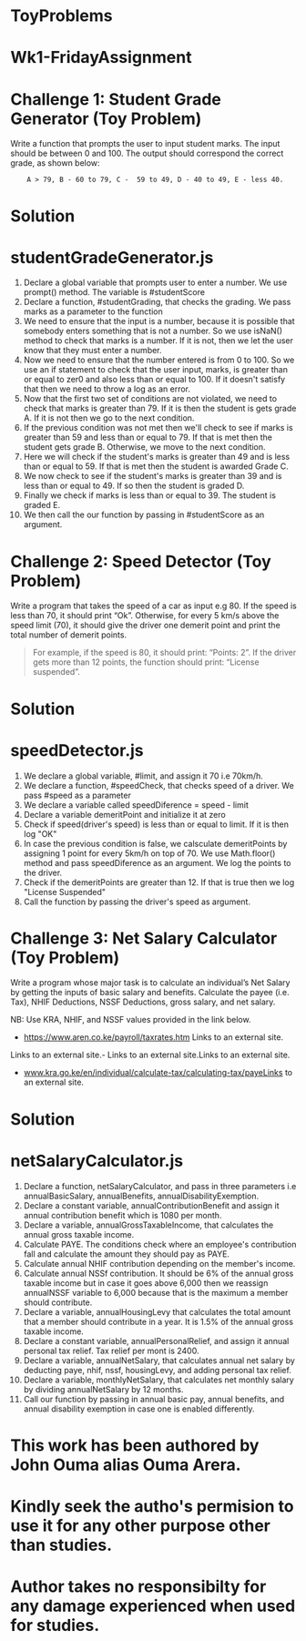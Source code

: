 # ToyProblems

# Wk1-FridayAssignment

# Challenge 1: Student Grade Generator (Toy Problem)

Write a function that prompts the user to input student marks. The input should be between 0 and 100. The output should correspond the correct grade, as shown below: 

        A > 79, B - 60 to 79, C -  59 to 49, D - 40 to 49, E - less 40.

# Solution
# studentGradeGenerator.js

1. Declare a global variable that prompts user to enter a number. We use prompt() method. The variable is #studentScore
2. Declare a function, #studentGrading, that checks the grading. We pass marks as a parameter to the function
3. We need to ensure that the input is a number, because it is possible that somebody enters something that is not a number. So we use isNaN() method to check that marks is a number. If it is not, then we let the user know that they must enter a number.
4. Now we need to ensure that the number entered is from 0 to 100. So we use an if statement to check that the user input, marks, is greater than or equal to zer0 and also less than or equal to 100. If it doesn't satisfy that then we need to throw a log as an error.
5. Now that the first two set of conditions are not violated, we need to check that marks is greater than 79. If it is then the student is gets grade A. If it is not then we go to the next condition.
6. If the previous condition was not met then we'll check to see if marks is greater than 59 and less than  or equal to 79. If that is met then the student gets grade B. Otherwise, we move to the next condition.
7. Here we will check if the student's marks is greater than 49 and is less than or equal to 59. If that is met then the student is awarded Grade C.
8. We now check to see if the student's marks is greater than 39 and is less than or equal to 49. If so then the student is graded D.
9. Finally we check if marks is less than or equal to 39. The student is graded E.
10. We then call the our function by passing in #studentScore as an argument.


 

# Challenge 2: Speed Detector (Toy Problem)

Write a program that takes the speed of a car as input e.g 80. If the speed is less than 70, it should print “Ok”. Otherwise, for every 5 km/s above the speed limit (70), it should give the driver one demerit point and print the total number of demerit points.

   > For example, if the speed is 80, it should print: “Points: 2”. If the driver gets more than 12 points, the function should print: “License suspended”.

# Solution
# speedDetector.js

1. We declare a global variable, #limit, and assign it 70 i.e 70km/h.
2. We declare a function, #speedCheck, that checks speed of a driver. We pass #speed as a parameter
3. We declare a variable called speedDiference = speed - limit
4. Declare a variable demeritPoint and initialize it at zero
5. Check if speed(driver's speed) is less than or equal to limit. If it is then log "OK"
6. In case the previous condition is false, we calsculate demeritPoints by assigning 1 point for every 5km/h on top of 70. We use Math.floor() method and pass speedDiference as an argument. We log the points to the driver.
7. Check if the demeritPoints are greater than 12. If that is true then we log "License Suspended"
8. Call the function by passing the driver's speed as argument.

 

# Challenge 3: Net Salary Calculator (Toy Problem)

Write a program whose major task is to calculate an individual’s Net Salary by getting the inputs of basic salary and benefits. Calculate the payee (i.e. Tax), NHIF Deductions, NSSF Deductions, gross salary, and net salary. 

NB: Use KRA, NHIF, and NSSF values provided in the link below.

- https://www.aren.co.ke/payroll/taxrates.htm Links to an external site.

Links to an external site.-  Links to an external site.Links to an external site.

- www.kra.go.ke/en/individual/calculate-tax/calculating-tax/payeLinks to an external site.

# Solution
# netSalaryCalculator.js

1. Declare a function, netSalaryCalculator, and pass in three parameters i.e annualBasicSalary, annualBenefits, annualDisabilityExemption.
2. Declare a constant variable, annualContributionBenefit and assign it annual contribution benefit which is 1080 per month.
3. Declare a variable, annualGrossTaxableIncome, that calculates the annual gross taxable income.
4. Calculate PAYE. The conditions check where an employee's contribution fall and calculate the amount they should pay as PAYE.
5. Calculate annual NHIF contribution depending on the member's income.
6. Calculate annual NSSf contribution. It should be 6% of the annual gross taxable income but in case it goes above 6,000 then we reassign annualNSSF variable to 6,000 because that is the maximum a member should contribute.
7. Declare a variable, annualHousingLevy that calculates the total amount that a member should contribute in a year. It is 1.5% of the annual gross taxable income.
8. Declare a constant variable, annualPersonalRelief, and assign it annual personal tax relief. Tax relief per mont is 2400.
9. Declare a variable, annualNetSalary, that calculates annual net salary by deducting paye, nhif, nssf, housingLevy, and adding personal tax relief.
10. Declare a variable, monthlyNetSalary, that calculates net monthly salary by dividing annualNetSalary by 12 months.
11. Call our function by passing in annual basic pay, annual benefits, and annual disability exemption in case one is enabled differently.



# This work has been authored by John Ouma alias Ouma Arera.
# Kindly seek the autho's permision to use it for any other purpose other than studies. 
# Author takes no responsibilty for any damage experienced when used for studies.
